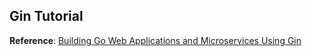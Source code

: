 ## Gin Tutorial
**Reference**: [Building Go Web Applications and Microservices Using Gin](https://chenyitian.gitbooks.io/gin-tutorials/content/gin/1.html)